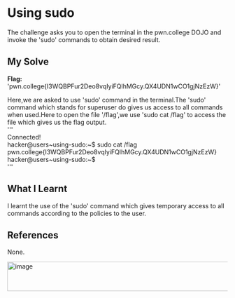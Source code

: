 # Using sudo
The challenge asks you to open the terminal in the pwn.college DOJO and invoke the 'sudo' commands to obtain desired result.    

## My Solve
**Flag:** 'pwn.college{I3WQBPFur2Deo8vqIyiFQlhMGcy.QX4UDN1wCO1gjNzEzW}'         

Here,we are asked to use 'sudo' command in the terminal.The 'sudo' command which stands for superuser do gives us access to all commands when used.Here to open the file '/flag',we use 'sudo cat /flag' to access the file which gives us the flag output.      
'''       
Connected!                                                                           
hacker@users~using-sudo:~$ sudo cat /flag       
pwn.college{I3WQBPFur2Deo8vqIyiFQlhMGcy.QX4UDN1wCO1gjNzEzW}        
hacker@users~using-sudo:~$           
'''     

## What I Learnt
I learnt the use of the 'sudo' command which gives temporary access to all commands according to the policies to the user.       

## References
None.      

<img width="747" height="67" alt="image" src="https://github.com/user-attachments/assets/234092f7-aecd-4a64-81de-d9353b5140c5" />

